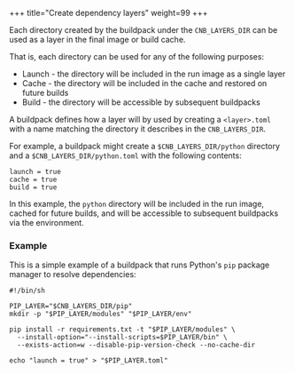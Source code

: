 +++
title="Create dependency layers"
weight=99
+++

Each directory created by the buildpack under the `CNB_LAYERS_DIR` can be used as a layer in the final image or build cache.

<!--more-->

That is, each directory can be used for any of the following purposes:

* Launch - the directory will be included in the run image as a single layer
* Cache - the directory will be included in the cache and restored on future builds
* Build - the directory will be accessible by subsequent buildpacks

A buildpack defines how a layer will by used by creating a `<layer>.toml`
with a name matching the directory it describes in the `CNB_LAYERS_DIR`.

For example, a buildpack might create a `$CNB_LAYERS_DIR/python` directory
and a `$CNB_LAYERS_DIR/python.toml` with the following contents:

```
launch = true
cache = true
build = true
```

In this example, the `python` directory will be included in the run image,
cached for future builds, and will be accessible to subsequent buildpacks via the environment.

### Example

This is a simple example of a buildpack that runs Python's `pip` package manager
to resolve dependencies:

```
#!/bin/sh

PIP_LAYER="$CNB_LAYERS_DIR/pip"
mkdir -p "$PIP_LAYER/modules" "$PIP_LAYER/env"

pip install -r requirements.txt -t "$PIP_LAYER/modules" \
  --install-option="--install-scripts=$PIP_LAYER/bin" \
  --exists-action=w --disable-pip-version-check --no-cache-dir

echo "launch = true" > "$PIP_LAYER.toml"
```
